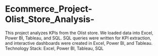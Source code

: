 # Ecommerce_Project-Olist_Store_Analysis-
This project analyzes KPIs from the Olist store. We loaded data into Excel, Power BI, Tableau, and SQL. SQL queries were written for KPI extraction, and interactive dashboards were created in Excel, Power BI, and Tableau.  Technology Stack: Excel, Power BI, Tableau, SQL
